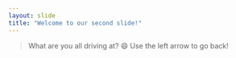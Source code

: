 ```yaml
---
layout: slide
title: "Welcome to our second slide!"
---
```

> What are you all driving at? 😄
Use the left arrow to go back!
